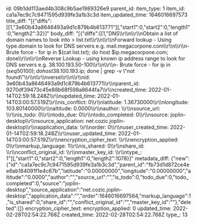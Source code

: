 id: 09b1dd113aed4b308c9b5ae1989326e9
parent_id: 
item_type: 1
item_id: ca1a7ec9c7c9471595d939fe3a1b3c3d
item_updated_time: 1646016697573
title_diff: "[{\"diffs\":[[1,\"3e60b43a8646493a9d1c879b4b613771\"]],\"start1\":0,\"start2\":0,\"length1\":0,\"length2\":32}]"
body_diff: "[{\"diffs\":[[1,\"DNS\\\r\\\n\\\r\\\nObtain a list of domain names to look into > list.txt\\\r\\\n\\\r\\\nForward lookup - Using type.domain to look for DNS servers e.g. mail.megacorpone.com\\\r\\\n\\\r\\\n- Brute force - for ip in $(cat list.txt); do host $ip.megacorpone.com; done\\\r\\\n\\\r\\\nReverse Lookup - using known ip address range to look for DNS servers e.g. 38.100.193.50-100\\\r\\\n\\\r\\\n- Brute force - for ip in $(seq 50 100); do host 38.100.193.$ip; done | grep -v \\\"not found\\\"\\\r\\\n\\\r\\\nverse\\\r\\\n\\\r\\\nid: 3e60b43a8646493a9d1c879b4b613771\\\r\\\nparent_id: 9270df39473c45e88b68f598a8644fa7\\\r\\\ncreated_time: 2022-01-14T02:59:18.248Z\\\r\\\nupdated_time: 2022-01-14T03:00:57.519Z\\\r\\\nis_conflict: 0\\\r\\\nlatitude: 1.36730000\\\r\\\nlongitude: 103.80140000\\\r\\\naltitude: 0.0000\\\r\\\nauthor: \\\r\\\nsource_url: \\\r\\\nis_todo: 0\\\r\\\ntodo_due: 0\\\r\\\ntodo_completed: 0\\\r\\\nsource: joplin-desktop\\\r\\\nsource_application: net.cozic.joplin-desktop\\\r\\\napplication_data: \\\r\\\norder: 0\\\r\\\nuser_created_time: 2022-01-14T02:59:18.248Z\\\r\\\nuser_updated_time: 2022-01-14T03:00:57.519Z\\\r\\\nencryption_cipher_text: \\\r\\\nencryption_applied: 0\\\r\\\nmarkup_language: 1\\\r\\\nis_shared: 0\\\r\\\nshare_id: \\\r\\\nconflict_original_id: \\\r\\\nmaster_key_id: \\\r\\\ntype_: 1\"]],\"start1\":0,\"start2\":0,\"length1\":0,\"length2\":1078}]"
metadata_diff: {"new":{"id":"ca1a7ec9c7c9471595d939fe3a1b3c3d","parent_id":"fb73d1d872ce4ee6ab184091f1e4c67b","latitude":"0.00000000","longitude":"0.00000000","altitude":"0.0000","author":"","source_url":"","is_todo":0,"todo_due":0,"todo_completed":0,"source":"joplin-desktop","source_application":"net.cozic.joplin-desktop","application_data":"","order":1646016697564,"markup_language":1,"is_shared":0,"share_id":"","conflict_original_id":"","master_key_id":""},"deleted":[]}
encryption_cipher_text: 
encryption_applied: 0
updated_time: 2022-02-28T02:54:22.768Z
created_time: 2022-02-28T02:54:22.768Z
type_: 13